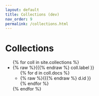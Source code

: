 ```yaml
---
layout: default
title: Collections (dev)
nav_order: 9
permalink: /collections.html
---
```


# Collections

<ul>
{% for coll in site.collections %}
<li> {% raw %}{{{% endraw %} coll.label }} 
<ul>
{% for d in coll.docs %}
<li>{% raw %}{{{% endraw %} d.id }}</li>
{% endfor %}
</ul>
</li>
{% endfor %}
</ul>
